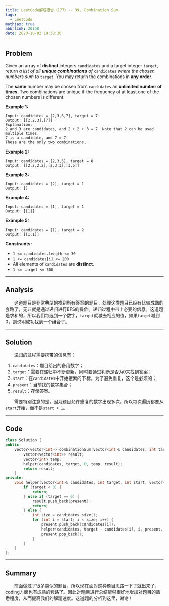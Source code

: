 ```yaml
---
title: LeetCode解题报告（177）-- 39. Combination Sum
tags:
  - LeetCode
mathjax: true
abbrlink: 20168
date: 2020-10-02 19:38:30
---
```


## Problem

Given an array of **distinct** integers `candidates` and a target integer `target`, return *a list of all **unique combinations** of* `candidates` *where the chosen numbers sum to* `target`*.* You may return the combinations in **any order**.

The **same** number may be chosen from `candidates` an **unlimited number of times**. Two combinations are unique if the frequency of at least one of the chosen numbers is different.

<!-- more -->

**Example 1:**

```
Input: candidates = [2,3,6,7], target = 7
Output: [[2,2,3],[7]]
Explanation:
2 and 3 are candidates, and 2 + 2 + 3 = 7. Note that 2 can be used multiple times.
7 is a candidate, and 7 = 7.
These are the only two combinations.
```

**Example 2:**

```
Input: candidates = [2,3,5], target = 8
Output: [[2,2,2,2],[2,3,3],[3,5]]
```

**Example 3:**

```
Input: candidates = [2], target = 1
Output: []
```

**Example 4:**

```
Input: candidates = [1], target = 1
Output: [[1]]
```

**Example 5:**

```
Input: candidates = [1], target = 2
Output: [[1,1]]
```

**Constraints:**

- `1 <= candidates.length <= 30`
- `1 <= candidates[i] <= 200`
- All elements of `candidates` are **distinct**.
- `1 <= target <= 500`

------

## Analysis

&emsp;&emsp;这道题目是非常典型的找到所有答案的题目，处理这类题目已经有比较成熟的套路了，无非就是通过递归进行BFS的操作。递归过程中带上必要的信息。这道题是求和的，所以我们每选到一个数字，`target`就减去相应的值，如果`target`减到0，则说明成功找到一个组合了。

------

## Solution

&emsp;&emsp;递归的过程需要携带的信息有：

1. `candidates`：题目给出的备用数字；
2. `target`：需要在递归中不断更新，同时要通过判断是否为0来找到答案；
3. `start`：在`candidates`中开始搜索的下标，为了避免重复，这个是必须的；
4. `present`：当前找的数字集合；
5. `result`：存储答案。

&emsp;&emsp;需要特别注意的是，因为题目允许重复的数字出现多次，所以每次遍历都要从`start`开始，而不是`start + 1`。

------

## Code

```c++
class Solution {
public:
    vector<vector<int>> combinationSum(vector<int>& candidates, int target) {
        vector<vector<int>> result;
        vector<int> temp;
        helper(candidates, target, 0, temp, result);
        return result;
    }
private:
    void helper(vector<int>& candidates, int target, int start, vector<int>& present, vector<vector<int>>& result) {
        if (target < 0) {
            return;
        } else if (target == 0) {
            result.push_back(present);
            return;
        } else {
            int size = candidates.size();
            for (int i = start; i < size; i++) {
                present.push_back(candidates[i]);
                helper(candidates, target - candidates[i], i, present, result);
                present.pop_back();
            }
        }
    }
};
```

------

## Summary

&emsp;&emsp;前面做过了很多类似的题目，所以现在面对这种题目思路一下子就出来了，coding方面也有成熟的套路了。因此对题目进行总结能够很好地增加对题目的熟悉程度，从而提高我们的解题速度。这道题的分析到这里，谢谢！
